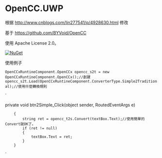 # OpenCC.UWP

根据 http://www.cnblogs.com/lin277541/p/4928630.html 修改

基于 https://github.com/BYVoid/OpenCC 

使用 Apache License 2.0。

[![NuGet](https://img.shields.io/nuget/v/OpenCC.UWP.svg)](https://www.nuget.org/packages/OpenCC.UWP/)

使用例子

`OpenCCxRuntineComponent.OpenCCx opencc_s2t = new OpenCCxRuntineComponent.OpenCCx();//創建`
`opencc_s2t.Load(OpenCCxRuntineComponent.ConverterType.Simple2Traditional);//使用什麼轉換規則`


`

private void btn2Simple_Click(object sender, RoutedEventArgs e)

        {
            string ret = opencc_t2s.Convert(textBox.Text);//使用簡單的Convert就OK了。
            if (ret != null)
            {
                textBox.Text = ret;
            }
        }
`
